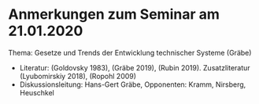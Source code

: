# Anmerkungen zum Seminar am 21.01.2020

Thema: Gesetze und Trends der Entwicklung technischer Systeme (Gräbe)
* Literatur: (Goldovsky 1983), (Gräbe 2019), (Rubin 2019).
  Zusatzliteratur (Lyubomirskiy 2018), (Ropohl 2009)
* Diskussionsleitung: Hans-Gert Gräbe, Opponenten: Kramm, Nirsberg, Heuschkel